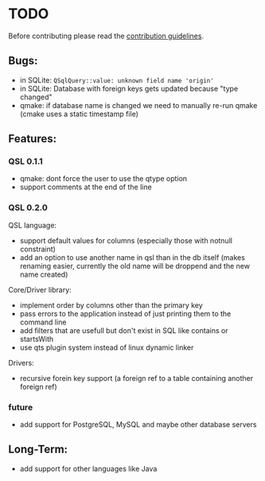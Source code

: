 # TODO

Before contributing please read the [contribution guidelines](./Contribution.md).

## Bugs:

- in SQLite: `QSqlQuery::value: unknown field name 'origin'`
- in SQLite: Database with foreign keys gets updated because "type changed"
- qmake: if database name is changed we need to manually re-run qmake (cmake uses a static timestamp file)

## Features:

### QSL 0.1.1

- qmake: dont force the user to use the qtype option
- support comments at the end of the line

### QSL 0.2.0

QSL language:

- support default values for columns (especially those with notnull constraint)
- add an option to use another name in qsl than in the db itself (makes renaming easier,
  currently the old name will be droppend and the new name created)

Core/Driver library:

- implement order by columns other than the primary key
- pass errors to the application instead of just printing them to the command line
- add filters that are usefull but don't exist in SQL like contains or startsWith
- use qts plugin system instead of linux dynamic linker

Drivers:

- recursive forein key support (a foreign ref to a table containing another foreign ref)


### future

- add support for PostgreSQL, MySQL and maybe other database servers


## Long-Term:

- add support for other languages like Java
